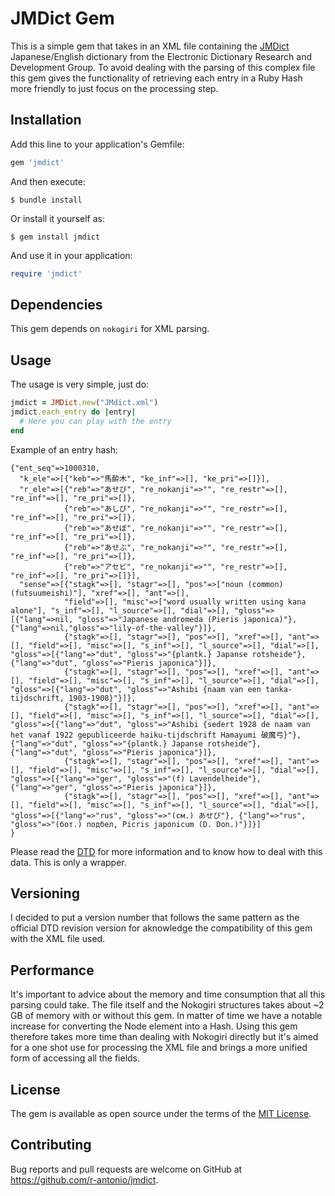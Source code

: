 # JMDict Gem

This is a simple gem that takes in an XML file containing the [JMDict](http://www.edrdg.org/jmdict/edict_doc.html) Japanese/English dictionary from the Electronic Dictionary Research and Development Group. To avoid dealing with the parsing of this complex file this gem gives the functionality of retrieving each entry in a Ruby Hash more friendly to just focus on the processing step.

## Installation

Add this line to your application's Gemfile:

```ruby
gem 'jmdict'
```

And then execute:

    $ bundle install

Or install it yourself as:

    $ gem install jmdict

And use it in your application:

```ruby
require 'jmdict'
```

## Dependencies

This gem depends on `nokogiri` for XML parsing.

## Usage

The usage is very simple, just do:
```ruby
jmdict = JMDict.new("JMdict.xml")
jmdict.each_entry do |entry|
  # Here you can play with the entry
end
```
Example of an entry hash:
```
{"ent_seq"=>1000310,
  "k_ele"=>[{"keb"=>"馬酔木", "ke_inf"=>[], "ke_pri"=>[]}],
  "r_ele"=>[{"reb"=>"あせび", "re_nokanji"=>"", "re_restr"=>[], "re_inf"=>[], "re_pri"=>[]},
            {"reb"=>"あしび", "re_nokanji"=>"", "re_restr"=>[], "re_inf"=>[], "re_pri"=>[]},
            {"reb"=>"あせぼ", "re_nokanji"=>"", "re_restr"=>[], "re_inf"=>[], "re_pri"=>[]},
            {"reb"=>"あせぶ", "re_nokanji"=>"", "re_restr"=>[], "re_inf"=>[], "re_pri"=>[]},
            {"reb"=>"アセビ", "re_nokanji"=>"", "re_restr"=>[], "re_inf"=>[], "re_pri"=>[]}],
  "sense"=>[{"stagk"=>[], "stagr"=>[], "pos"=>["noun (common) (futsuumeishi)"], "xref"=>[], "ant"=>[],
            "field"=>[], "misc"=>["word usually written using kana alone"], "s_inf"=>[], "l_source"=>[], "dial"=>[], "gloss"=>[{"lang"=>nil, "gloss"=>"Japanese andromeda (Pieris japonica)"},{"lang"=>nil,"gloss"=>"lily-of-the-valley"}]},
            {"stagk"=>[], "stagr"=>[], "pos"=>[], "xref"=>[], "ant"=>[], "field"=>[], "misc"=>[], "s_inf"=>[], "l_source"=>[], "dial"=>[], "gloss"=>[{"lang"=>"dut", "gloss"=>"{plantk.} Japanse rotsheide"}, {"lang"=>"dut", "gloss"=>"Pieris japonica"}]},
            {"stagk"=>[], "stagr"=>[], "pos"=>[], "xref"=>[], "ant"=>[], "field"=>[], "misc"=>[], "s_inf"=>[], "l_source"=>[], "dial"=>[], "gloss"=>[{"lang"=>"dut", "gloss"=>"Ashibi {naam van een tanka-tijdschrift, 1903-1908}"}]},
            {"stagk"=>[], "stagr"=>[], "pos"=>[], "xref"=>[], "ant"=>[], "field"=>[], "misc"=>[], "s_inf"=>[], "l_source"=>[], "dial"=>[], "gloss"=>[{"lang"=>"dut", "gloss"=>"Ashibi {sedert 1928 de naam van het vanaf 1922 gepubliceerde haiku-tijdschrift Hamayumi 破魔弓}"}, {"lang"=>"dut", "gloss"=>"{plantk.} Japanse rotsheide"}, {"lang"=>"dut", "gloss"=>"Pieris japonica"}]},
            {"stagk"=>[], "stagr"=>[], "pos"=>[], "xref"=>[], "ant"=>[], "field"=>[], "misc"=>[], "s_inf"=>[], "l_source"=>[], "dial"=>[], "gloss"=>[{"lang"=>"ger", "gloss"=>"(f) Lavendelheide"}, {"lang"=>"ger", "gloss"=>"Pieris japonica"}]},
            {"stagk"=>[], "stagr"=>[], "pos"=>[], "xref"=>[], "ant"=>[], "field"=>[], "misc"=>[], "s_inf"=>[], "l_source"=>[], "dial"=>[], "gloss"=>[{"lang"=>"rus", "gloss"=>"(см.) あせび"}, {"lang"=>"rus", "gloss"=>"(бот.) подбел, Picris japonicum (D. Don.)"}]}]
}
```
Please read the [DTD](view-source:http://www.edrdg.org/jmdict/dtd-jmdict.xml) for more information and to know how to deal with this data. This is only a wrapper.

## Versioning

I decided to put a version number that follows the same pattern as the official DTD revision version for aknowledge the compatibility of this gem with the XML file used.

## Performance

It's important to advice about the memory and time consumption that all this parsing could take. The file itself and the Nokogiri structures takes about ~2 GB of memory with or without this gem. In matter of time we have a notable increase for converting the Node element into a Hash. Using this gem therefore takes more time than dealing with Nokogiri directly but it's aimed for a one shot use for processing the XML file and brings a more unified form of accessing all the fields.

## License

The gem is available as open source under the terms of the [MIT License](http://opensource.org/licenses/MIT).

## Contributing

Bug reports and pull requests are welcome on GitHub at https://github.com/r-antonio/jmdict.
